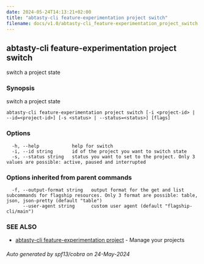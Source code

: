 ```yaml
---
date: 2024-05-24T14:13:21+02:00
title: "abtasty-cli feature-experimentation project switch"
filename: docs/v1.0/abtasty-cli_feature-experimentation_project_switch.md
---
```

## abtasty-cli feature-experimentation project switch

switch a project state

### Synopsis

switch a project state

```
abtasty-cli feature-experimentation project switch [-i <project-id> | --id=<project-id>] [-s <status> | --status=<status>] [flags]
```

### Options

```
  -h, --help            help for switch
  -i, --id string       id of the project you want to switch state
  -s, --status string   status you want to set to the project. Only 3 values are possible: active, paused and interrupted
```

### Options inherited from parent commands

```
  -f, --output-format string   output format for the get and list subcommands for flagship resources. Only 3 format are possible: table, json, json-pretty (default "table")
      --user-agent string      custom user agent (default "flagship-cli/main")
```

### SEE ALSO

* [abtasty-cli feature-experimentation project](/docs/v1.0/abtasty-cli_feature-experimentation_project.md)	 - Manage your projects

###### Auto generated by spf13/cobra on 24-May-2024
